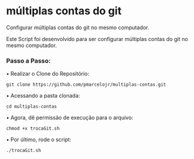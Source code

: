 # múltiplas contas do git #

Configurar múltiplas contas do git no mesmo computador.

Este Script foi desenvolvido para ser configurar múltiplas contas do git no mesmo computador.

### Passo a Passo:

• Realizar o Clone do Repositório:
```
git clone https://github.com/pmarcelojr/multiplas-contas.git
```
• Acessando a pasta clonada:
```
cd multiplas-contas
```
• Agora, dê permissão de execução para o arquivo:
```
chmod +x trocaGit.sh
```
• Por último, rode o script:
```
./trocaGit.sh
```